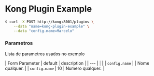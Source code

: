 
# Kong Plugin Example


```bash
$ curl -X POST http://kong:8001/plugins \
    --data "name=kong-plugin-example" \
    --data "config.name=Marcelo"
```

### Parametros

Lista de parametros usados no exemplo

| Form Parameter | default | description       |
| --- 			 |         |                   |
| `config.name`  |         | Nome qualquer.    |
| `config.name`  | 10      | Numero qualquer.  |
